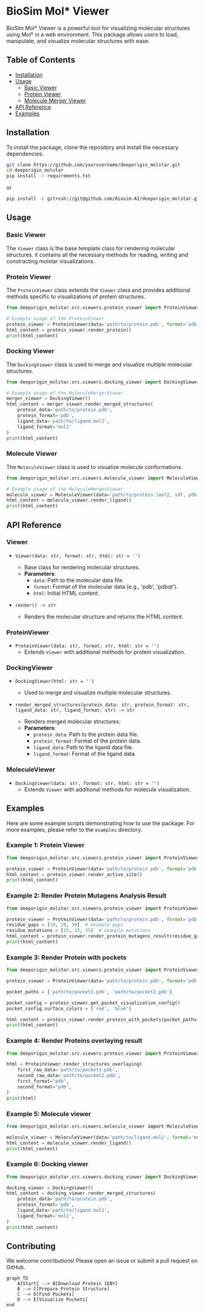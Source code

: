 
# BioSim Mol* Viewer

BioSim Mol* Viewer is a powerful tool for visualizing molecular structures using Mol* in a web environment. This package allows users to load, manipulate, and visualize molecular structures with ease.

## Table of Contents
- [Installation](#installation)
- [Usage](#usage)
  - [Basic Viewer](#basic-viewer)
  - [Protein Viewer](#protein-viewer)
  - [Molecule Merger Viewer](#molecule-merger-viewer)
- [API Reference](#api-reference)
- [Examples](#examples)

## Installation

To install the package, clone the repository and install the necessary dependencies:

```sh
git clone https://github.com/yourusername/deeporigin_molstar.git
cd deeporigin_molstar
pip install -r requirements.txt
```

or 

```sh
pip install -e git+ssh://git@github.com/Biosim-AI/deeporigin_molstar.git@tag_of_version
```

## Usage

### Basic Viewer

The `Viewer` class is the base template class for rendering molecular structures.
it contains all the necessary methods for reading, writing and constracting molstar visualizations.

### Protein Viewer

The `ProteinViewer` class extends the `Viewer` class and provides additional methods specific to visualizations of protein structures.

```python
from deeporigin_molstar.src.viewers.protein_viewer import ProteinViewer

# Example usage of the ProteinViewer
protein_viewer = ProteinViewer(data='path/to/protein.pdb', format='pdb')
html_content = protein_viewer.render_protein()
print(html_content)
```

### Docking Viewer

The `DockingViewer` class is used to merge and visualize multiple molecular structures.

```python
from deeporigin_molstar.src.viewers.docking_viewer import DockingViewer

# Example usage of the MoleculeMergerViewer
merger_viewer = DockingViewer()
html_content = merger_viewer.render_merged_structures(
    protein_data='path/to/protein.pdb',
    protein_format='pdb',
    ligand_data='path/to/ligand.mol2',
    ligand_format='mol2'
)
print(html_content)
```


### Molecule Viewer

The `MoleculeViewer` class is used to visualize molecule conformations.

```python
from deeporigin_molstar.src.viewers.molecule_viewer import MoleculeViewer

# Example usage of the MoleculeMergerViewer
molecule_viewer = MoleculeViewer(data='path/to/protein.[mol2, sdf, pdb]', format='[mol2, sdf, pdb]')
html_content = molecule_viewer.render_ligand()
print(html_content)
```
## API Reference

### Viewer

- `Viewer(data: str, format: str, html: str = '')`
  - Base class for rendering molecular structures.
  - **Parameters**:
    - `data`: Path to the molecular data file.
    - `format`: Format of the molecular data (e.g., 'pdb', 'pdbqt').
    - `html`: Initial HTML content.

- `render() -> str`
  - Renders the molecular structure and returns the HTML content.

### ProteinViewer

- `ProteinViewer(data: str, format: str, html: str = '')`
  - Extends `Viewer` with additional methods for protein visualization.

### DockingViewer

- `DockingViewer(html: str = '')`
  - Used to merge and visualize multiple molecular structures.

- `render_merged_structures(protein_data: str, protein_format: str, ligand_data: str, ligand_format: str) -> str`
  - Renders merged molecular structures.
  - **Parameters**:
    - `protein_data`: Path to the protein data file.
    - `protein_format`: Format of the protein data.
    - `ligand_data`: Path to the ligand data file.
    - `ligand_format`: Format of the ligand data.

### MoleculeViewer

- `DockingViewer(data: str, format: str, html: str = '')`
  - Extends `Viewer` with additional methods for molecule visualization.

## Examples

Here are some example scripts demonstrating how to use the package. For more examples, please refer to the `examples` directory.

### Example 1: Protein Viewer

```python
from deeporigin_molstar.src.viewers.protein_viewer import ProteinViewer

protein_viewer = ProteinViewer(data='path/to/protein.pdb', format='pdb')
html_content = protein_viewer.render_active_site()
print(html_content)
```

### Example 2: Render Protein Mutagens Analysis Result

```python
from deeporigin_molstar.src.viewers.protein_viewer import ProteinViewer

protein_viewer = ProteinViewer(data='path/to/protein.pdb', format='pdb')
residue_gaps = [10, 20, 30]  # example gaps
residue_mutations = [15, 25, 35]  # example mutations
html_content = protein_viewer.render_protein_mutagens_result(residue_gaps, residue_mutations)
print(html_content)
```


### Example 3: Render Protein with pockets

```python
from deeporigin_molstar.src.viewers.protein_viewer import ProteinViewer

protein_viewer = ProteinViewer(data='path/to/protein.pdb', format='pdb')

pocket_paths = ['path/to/pocket1.pdb', 'path/to/pocket2.pdb']

pocket_config = protein_viewer.get_pocket_visualization_config()
pocket_config.surface_colors = ['red', 'blue']

html_content = protein_viewer.render_protein_with_pockets(pocket_paths=pocket_paths)
print(html_content)
```


### Example 4: Render Proteins overlaying result

```python
from deeporigin_molstar.src.viewers.protein_viewer import ProteinViewer

html = ProteinViewer.render_structures_overlaying(
    first_raw_data='path/to/pocket1.pdb',
    second_raw_data='path/to/pocket2.pdb', 
    first_format="pdb", 
    second_format="pdb", 
)
print(html)
```

### Example 5: Molecule viewer

```python
from deeporigin_molstar.src.viewers.molecule_viewer import MoleculeViewer

molecule_viewer = MoleculeViewer(data='path/to/ligand.mol2', format='mol2')
html_content = molecule_viewer.render_ligand()
print(html_content)
```


### Example 6: Docking viewer

```python
from deeporigin_molstar.src.viewers.docking_viewer import DockingViewer

docking_viewer = DockingViewer()
html_content = docking_viewer.render_merged_structures(
    protein_data='path/to/protein.pdb',
    protein_format='pdb',
    ligand_data='path/to/ligand.mol2',
    ligand_format='mol2',
)
print(html_content)
```

## Contributing

We welcome contributions! Please open an issue or submit a pull request on GitHub.




```mermaid
graph TD
    A[Start] --> B[Download Protein 1EBY]
    B --> C[Prepare Protein Structure]
    C --> D[Find Pockets]
    D --> E[Visualize Pockets]
end
```
